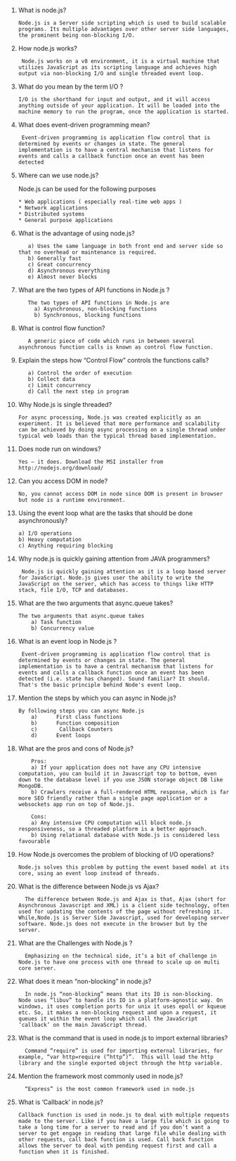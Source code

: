 1) What is node.js?

       Node.js is a Server side scripting which is used to build scalable programs. Its multiple advantages over other server side languages, the prominent being non-blocking I/O.

2) How node.js works?

        Node.js works on a v8 environment, it is a virtual machine that utilizes JavaScript as its scripting language and achieves high output via non-blocking I/O and single threaded event loop.

3) What do you mean by the term I/O ?

       I/O is the shorthand for input and output, and it will access anything outside of your application. It will be loaded into the machine memory to run the program, once the application is started.

4) What does event-driven programming mean?
     
        Event-driven programming is application flow control that is determined by events or changes in state. The general implementation is to have a central mechanism that listens for events and calls a callback function once an event has been detected
 
5) Where can we use node.js?

      Node.js can be used for the following purposes

       * Web applications ( especially real-time web apps )
       * Network applications
       * Distributed systems
       * General purpose applications
       
6) What is the advantage of using node.js?

          a) Uses the same language in both front end and server side so that no overhead or maintenance is required.
          b) Generally fast
          c) Great concurrency
          d) Asynchronous everything
          e) Almost never blocks

7) What are the two types of API functions in Node.js ?

          The two types of API functions in Node.js are
            a) Asynchronous, non-blocking functions
            b) Synchronous, blocking functions

8) What is control flow function?

          A generic piece of code which runs in between several asynchronous function calls is known as control flow function.

9) Explain the steps how “Control Flow” controls the functions calls?

          a) Control the order of execution
          b) Collect data
          c) Limit concurrency
          d) Call the next step in program

10) Why Node.js is single threaded?

        For async processing, Node.js was created explicitly as an experiment. It is believed that more performance and scalability can be achieved by doing async processing on a single thread under typical web loads than the typical thread based implementation.

11) Does node run on windows?

        Yes – it does. Download the MSI installer from http://nodejs.org/download/

12) Can you access DOM in node?

        No, you cannot access DOM in node since DOM is present in browser but node is a runtime environment.

13) Using the event loop what are the tasks that should be done asynchronously?

        a) I/O operations
        b) Heavy computation
        c) Anything requiring blocking

14) Why node.js is quickly gaining attention from JAVA programmers?

         Node.js is quickly gaining attention as it is a loop based server for JavaScript. Node.js gives user the ability to write the JavaScript on the server, which has access to things like HTTP stack, file I/O, TCP and databases.

15)   What are the two arguments that async.queue takes?

          The two arguments that async.queue takes
              a) Task function
              b) Concurrency value

16)   What is an event loop in Node.js ?

           Event-driven programming is application flow control that is determined by events or changes in state. The general implementation is to have a central mechanism that listens for events and calls a callback function once an event has been detected (i.e. state has changed). Sound familiar? It should. That's the basic principle behind Node's event loop.

17)   Mention the steps by which you can async in Node.js?

          By following steps you can async Node.js
              a)      First class functions
              b)      Function composition
              c)       Callback Counters
              d)      Event loops

18) What are the pros and cons of Node.js?

            Pros:
            a) If your application does not have any CPU intensive computation, you can build it in Javascript top to bottom, even down to the database level if you use JSON storage object DB like MongoDB.
            b) Crawlers receive a full-rendered HTML response, which is far more SEO friendly rather than a single page application or a websockets app run on top of Node.js.

            Cons:
            a) Any intensive CPU computation will block node.js responsiveness, so a threaded platform is a better approach.
            b) Using relational database with Node.js is considered less favourable


19)   How Node.js overcomes the problem of blocking of I/O operations?

          Node.js solves this problem by putting the event based model at its core, using an event loop instead of threads.

20) What is the difference between Node.js vs Ajax?

          The difference between Node.js and Ajax is that, Ajax (short for Asynchronous Javascript and XML) is a client side technology, often used for updating the contents of the page without refreshing it. While,Node.js is Server Side Javascript, used for developing server software. Node.js does not execute in the browser but by the server.

21) What are the Challenges with Node.js ?

          Emphasizing on the technical side, it’s a bit of challenge in Node.js to have one process with one thread to scale up on multi core server.

22) What does it mean “non-blocking” in node.js?

          In node.js “non-blocking” means that its IO is non-blocking.  Node uses “libuv” to handle its IO in a platform-agnostic way. On windows, it uses completion ports for unix it uses epoll or kqueue etc. So, it makes a non-blocking request and upon a request, it queues it within the event loop which call the JavaScript ‘callback’ on the main JavaScript thread.

23) What is the command that is used in node.js to import external libraries?

          Command “require” is used for importing external libraries, for example, “var http=require (“http”)”.  This will load the http library and the single exported object through the http variable.

24) Mention the framework most commonly used in node.js?

          “Express” is the most common framework used in node.js

25) What is ‘Callback’ in node.js?

        Callback function is used in node.js to deal with multiple requests made to the server. Like if you have a large file which is going to take a long time for a server to read and if you don’t want a server to get engage in reading that large file while dealing with other requests, call back function is used. Call back function allows the server to deal with pending request first and call a function when it is finished.
